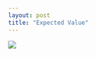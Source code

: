 ```yaml
---
layout: post
title: "Expected Value"
---
```

<img id="img" src=" {{ site.baseurl}}/images/21-08-08-20-Expected-Value.png"/>